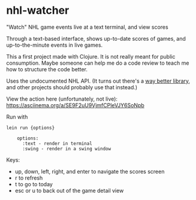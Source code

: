# nhl-watcher
"Watch" NHL game events live at a text terminal, and view scores

Through a text-based interface, shows up-to-date scores of games, and up-to-the-minute events in live games.

This a first project made with Clojure. It is not really meant for public consumption. Maybe someone can help me do a code review to teach me how to structure the code better.

Uses the undocumented NHL API. (It turns out there's a [way better library](https://github.com/peruukki/nhl-score-api), and other projects should probably use that instead.)

View the action here (unfortunately, not live):
https://asciinema.org/a/SE9F2uU9VjmfCPleVJY6SoNpb

Run with

    lein run {options}

        options:
          :text - render in terminal
          :swing - render in a swing window

Keys: 
* up, down, left, right, and enter to navigate the scores screen
* r to refresh
* t to go to today
* esc or u to back out of the game detail view

